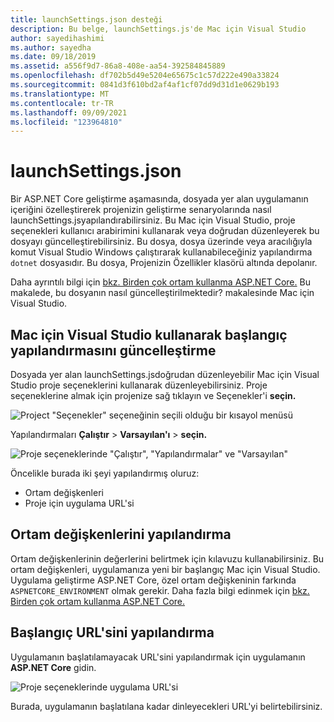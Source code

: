 ```yaml
---
title: launchSettings.json desteği
description: Bu belge, launchSettings.js'de Mac için Visual Studio
author: sayedihashimi
ms.author: sayedha
ms.date: 09/18/2019
ms.assetid: a556f9d7-86a8-408e-aa54-392584845889
ms.openlocfilehash: df702b5d49e5204e65675c1c57d222e490a33824
ms.sourcegitcommit: 0841d3f610bd2af4af1cf07dd9d31d1e0629b193
ms.translationtype: MT
ms.contentlocale: tr-TR
ms.lasthandoff: 09/09/2021
ms.locfileid: "123964810"
---
```

# <a name="launchsettingsjson"></a>launchSettings.json

Bir ASP.NET Core geliştirme aşamasında, dosyada yer alan uygulamanın içeriğini özelleştirerek projenizin geliştirme senaryolarında nasıl launchSettings.jsyapılandırabilirsiniz. Bu Mac için Visual Studio, proje seçenekleri kullanıcı arabirimini kullanarak veya doğrudan düzenleyerek bu dosyayı güncelleştirebilirsiniz. Bu dosya, dosya üzerinde veya aracılığıyla komut Visual Studio Windows çalıştırarak kullanabileceğiniz yapılandırma `dotnet` dosyasıdır. Bu dosya, Projenizin Özellikler klasörü altında depolanır.

Daha ayrıntılı bilgi için [bkz. Birden çok ortam kullanma ASP.NET Core.](/aspnet/core/fundamentals/environments) Bu makalede, bu dosyanın nasıl güncelleştirilmektedir? makalesinde Mac için Visual Studio.

## <a name="update-the-start-configuration-by-using-visual-studio-for-mac"></a>Mac için Visual Studio kullanarak başlangıç yapılandırmasını güncelleştirme

Dosyada yer alan launchSettings.jsdoğrudan düzenleyebilir Mac için Visual Studio proje seçeneklerini kullanarak düzenleyebilirsiniz. Proje seçeneklerine almak için projenize sağ tıklayın ve Seçenekler'i **seçin.**

![Project "Seçenekler" seçeneğinin seçili olduğu bir kısayol menüsü](media/vsmac-ctx-proj-options.png)

Yapılandırmaları **Çalıştır**  >  **Varsayılan'ı**  >  **seçin.**

![Proje seçeneklerinde "Çalıştır", "Yapılandırmalar" ve "Varsayılan"](media/vsmac-run-config-default.png)

Öncelikle burada iki şeyi yapılandırmış oluruz:

- Ortam değişkenleri
- Proje için uygulama URL'si

## <a name="configure-environment-variables"></a>Ortam değişkenlerini yapılandırma

Ortam değişkenlerinin değerlerini belirtmek için kılavuzu kullanabilirsiniz. Bu ortam değişkenleri, uygulamanıza yeni bir başlangıç Mac için Visual Studio. Uygulama geliştirme ASP.NET Core, özel ortam değişkeninin farkında `ASPNETCORE_ENVIRONMENT` olmak gerekir. Daha fazla bilgi edinmek için [bkz. Birden çok ortam kullanma ASP.NET Core.](/aspnet/core/fundamentals/environments)


## <a name="configure-the-start-url"></a>Başlangıç URL'sini yapılandırma

Uygulamanın başlatılamayacak URL'sini yapılandırmak için uygulamanın **ASP.NET Core** gidin.

![Proje seçeneklerinde uygulama URL'si](media/vsmac-run-config-default-aspnetcore.png)

Burada, uygulamanın başlatılana kadar dinleyecekleri URL'yi belirtebilirsiniz.
